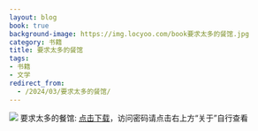 ```yaml
---
layout: blog
book: true
background-image: https://img.locyoo.com/book要求太多的餐馆.jpg
category: 书籍
title: 要求太多的餐馆
tags:
- 书籍
- 文学
redirect_from:
  - /2024/03/要求太多的餐馆/
---
```

![](https://img.locyoo.com/book要求太多的餐馆.jpg)
要求太多的餐馆: <a name = "ref1" href="https://url18.ctfile.com/f/50983618-1439916520-a36024?p=3619">点击下载</a>，访问密码请点击右上方“关于”自行查看
